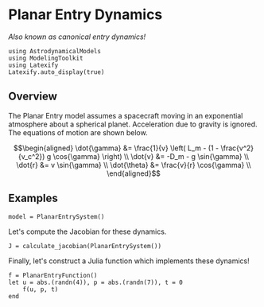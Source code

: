 # Planar Entry Dynamics

_Also known as canonical entry dynamics!_

```@setup main
using AstrodynamicalModels
using ModelingToolkit
using Latexify
Latexify.auto_display(true)
```

## Overview

The Planar Entry model assumes a spacecraft moving in an exponential atmosphere
about a spherical planet. Acceleration due to gravity is ignored. The equations
of motion are shown below.

$$\begin{aligned}
  \dot{\gamma} &= \frac{1}{v} \left( L_m - (1 - \frac{v^2}{v_c^2}) g \cos{\gamma} \right) \\
  \dot{v} &= -D_m - g \sin{\gamma} \\
  \dot{r} &= v \sin{\gamma} \\
  \dot{\theta} &= \frac{v}{r} \cos{\gamma} \\
\end{aligned}$$

## Examples

```@repl main
model = PlanarEntrySystem()
```

Let's compute the Jacobian for these dynamics.

```@repl main
J = calculate_jacobian(PlanarEntrySystem())
```

Finally, let's construct a Julia function which implements these dynamics!

```@repl main
f = PlanarEntryFunction()
let u = abs.(randn(4)), p = abs.(randn(7)), t = 0
    f(u, p, t)
end
```
